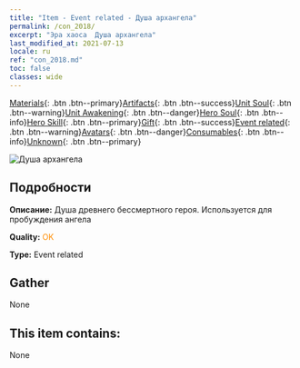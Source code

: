 ```yaml
---
title: "Item - Event related - Душа архангела"
permalink: /con_2018/
excerpt: "Эра хаоса  Душа архангела"
last_modified_at: 2021-07-13
locale: ru
ref: "con_2018.md"
toc: false
classes: wide
---
```

 [Materials](/ItemsRU/){: .btn .btn--primary}[Artifacts](/ItemsRU/Artifacts/){: .btn .btn--success}[Unit Soul](/ItemsRU/UnitSoul/){: .btn .btn--warning}[Unit Awakening](/ItemsRU/UnitAwakening/){: .btn .btn--danger}[Hero Soul](/ItemsRU/HeroSoul/){: .btn .btn--info}[Hero Skill](/ItemsRU/HeroSkill/){: .btn .btn--primary}[Gift](/ItemsRU/Gift/){: .btn .btn--success}[Event related](/ItemsRU/Events/){: .btn .btn--warning}[Avatars](/ItemsRU/Avatars/){: .btn .btn--danger}[Consumables](/ItemsRU/Consumables/){: .btn .btn--info}[Unknown](/ItemsRU/Unknown/){: .btn .btn--primary}

 ![Душа архангела](/images/t/juexing_107.png)

## Подробности
 **Описание:** Душа древнего бессмертного героя. Используется для пробуждения ангела

 **Quality:** <span style="color: #FF8C00">OK</span>

 **Type:** Event related

## Gather

  None

## This item contains:

  None

